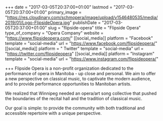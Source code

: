 +++
date = "2017-03-05T20:37:00+01:00"
lastmod = "2017-03-05T20:37:00+01:00"
primary_image = "https://res.cloudinary.com/schmopera/image/upload/v1546480535/media/2019/01/Logo-FlipsideOpera.jpg"
publishDate = "2017-03-05T20:37:00+01:00"
slug = "flipside-opera"
title = "Flipside Opera"
type_of_company = "Opera Company"
website = "https://www.flipsideopera.com/"
[[social_media]]
platform = "Facebook"
template = "social-media"
url = "https://www.facebook.com/flipsideopera/"
[[social_media]]
platform = " Twitter"
template = "social-media"
url = "https://twitter.com/flipsideopera"
[[social_media]]
platform = "Instagram"
template = "social-media"
url = "https://www.instagram.com/flipsideopera/"

+++
Flipside Opera is a non-profit organization dedicated to the performance of opera in Manitoba - up close and personal. We aim to offer a new perspective on classical music, to captivate the modern audience, and to provide performance opportunities to Manitoban artists.

We realized that Winnipeg needed an opera/art song collective that pushed the boundaries of the recital hall and the tradition of classical music.  

Our goal is simple: to provide the community with both traditional and accessible repertoire with a unique perspective.